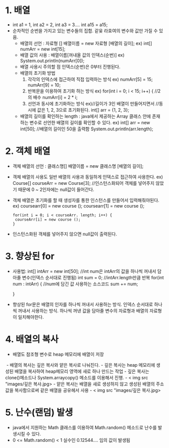 # 1. 배열
- int a1 = 1, int a2 = 2, int a3 = 3.... int a15 = a15;
- 순차적인 순번을 가지고 있는 변수들의 집합. 같읒 라효여의 변수와 값만 가질 수 있음.
     - 배열의 선언 : 자료형 [] 배열이름 = new
                    자료형 [배열의 길이];
      ex) int[] numArr = new int[15];
     - 배열 값의 사용 : 배열이름[꺼내올 값의 인덱스(순번)]
      ex) System.out.println(numArr[0]);
     - 배열 사용시 주의할 점 인덱스(순번)은 0부터 진행된다.
     - 배열의 초기화 방법
        1) 각각의 인덱스에 접근하여 직접 입력하는 방식
         ex) numArr[5] = 15;
             numArr[9] = 10;
        2) 반복문을 이용하여 초기화 하는 방식
         ex) for(int i = 0; i < 15; i++) {
                //2의 배수
                 numArr[i] = 2 * i;
        3) 선언과 동시에 초기화하는 방식
         ex)//길이가 3인 배열이 만들어지면서
            //동시에 값은 1, 2, 3으로 초기화된다.
            int[] arr = {1, 2, 3};
     - 배열의 길이를 확인하는 length : 
     java에서 제공하는 Array 클래스 안에 존재하는 변수로 선언한 배열의 길이를 확인할 수 있다.
         ex) int[] arr = new int[50];
             //배열의 길이인 50을 출력함
             System.out.println(arr.length);
# 2. 객체 배열
 - 객체 배열의 선언 : 
   클래스명[] 배열이름 = new 클래스명 [배열의 길이];
 - 객체 배열의 사용도 일반 배열의 사용과 동일하게 인덱스로 접근하여 사용한다.
   ex) Course[] courseArr = new Course[3];
   //인스턴스화되어 객체를 넣어주지 않았기 때문에 0 ~ 2인자에는 null값이 들어간다.
 - 객체 배열은 초기화를 할 때 생성자를 통한 인스턴스를 만들어서 입력해줘야된다.
   ex) coursearr[0] = new course ();
       coursearr[1] = new course ();

       for(int i = 0; i < courseArr. length; i++) {
        courseArr[i] = new course ();
       }
 - 인스턴스화된 객체를 넣어주지 않으면 null값이 출력된다.

# 3. 향상된 for
 - 사용법:
   int[] intArr = new int[50];
   //int num은 intArr의 값을 하나씩 꺼내서 담아줄 변수(인덱스 순서대로 진행됨)
   int sum = 0;
   //intArr.length만큼 반복
   for(int num : intArr) {
     //num에 담긴 값 사용하는 소스코드
       sum += num;

   }
 - 향상된 for문은 배열의 인자를 하나씩 꺼내서 사용하는 방식. 인덱스 순서대로 하나씩 꺼내서 사용하는 방식. 하나씩 꺼낸 값을 담아줄 변수의 자료형과 배열의 자료형이 일치해야한다.

# 4. 배열의 복사
 - 배열도 참조형 변수로 heap 메모리에 배열이 저장
 <img>
 - 배열의 복사는 깊은 복사와 얕은 복사로 나눠진다.
 - 깊은 복사는 heap 메모리에 생성된 배열을 복사하여 heap메모리 영역에 새로 하나 만드는 작업 
 - 깊은 복사는 clone()메소드나 System.arraycopy() 메소드를 이용해서 진행.
 - < img src "images/깊은 복사.jpg>
 - 얕은 복사는 배열을 새로 생성하지 않고 생성된 배열의 주소값을 복사함으로써 같은 배열을 공유헤서 사용
 - < img src "images/깊은 복사.jpg>

# 5. 난수(랜덤) 발생
- java에서 지원하는 Math 클래스를 이용하여 Math.random() 메소드로 난수를 발생시킬 수 있다.
- 0 <= Math.random() < 1
  실수인 0.12544.... 임의 값이 발생됨